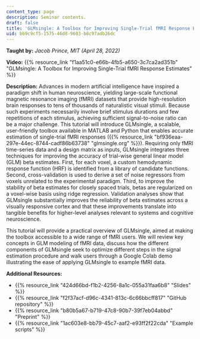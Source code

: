 ```yaml
---
content_type: page
description: Seminar contents.
draft: false
title: 'GLMsingle: A Toolbox for Improving Single-Trial fMRI Response Estimates'
uid: bb9c9cf5-1575-46d8-9603-b8c97adb26dc
---
```

**Taught by:** *Jacob Prince, MIT (April 28, 2022)*

**Video:** {{% resource_link "f1aa51c0-e66b-4fb5-a650-3c7ca2ad351b" "GLMsingle: A Toolbox for Improving Single-Trial fMRI Response Estimates" %}}

**Description:** Advances in modern artificial intelligence have inspired a paradigm shift in human neuroscience, yielding large-scale functional magnetic resonance imaging (fMRI) datasets that provide high-resolution brain responses to tens of thousands of naturalistic visual stimuli. Because such experiments necessarily involve brief stimulus durations and few repetitions of each stimulus, achieving sufficient signal-to-noise ratio can be a major challenge. This tutorial will introduce GLMsingle, a scalable, user-friendly toolbox available in MATLAB and Python that enables accurate estimation of single-trial fMRI responses ({{% resource_link "bf936eaa-297e-44ec-8744-cadf86b63738" "glmsingle.org" %}}). Requiring only fMRI time-series data and a design matrix as inputs, GLMsingle integrates three techniques for improving the accuracy of trial-wise general linear model (GLM) beta estimates. First, for each voxel, a custom hemodynamic response function (HRF) is identified from a library of candidate functions. Second, cross-validation is used to derive a set of noise regressors from voxels unrelated to the experimental paradigm. Third, to improve the stability of beta estimates for closely spaced trials, betas are regularized on a voxel-wise basis using ridge regression. Validation analyses show that GLMsingle substantially improves the reliability of beta estimates across a visually responsive cortex and that these improvements translate into tangible benefits for higher-level analyses relevant to systems and cognitive neuroscience. 

This tutorial will provide a practical overview of GLMsingle, aimed at making the toolbox accessible to a wide range of fMRI users. We will review key concepts in GLM modeling of fMRI data, discuss how the different components of GLMsingle seek to optimize different steps in the signal estimation procedure and walk users through a Google Colab demo illustrating the ease of applying GLMsingle to example fMRI data.

**Additional Resources:**

- {{% resource_link "424d66bd-f1b2-4256-8a1c-055a31faa6b8" "Slides" %}}
- {{% resource_link "f2f37acf-d96c-4341-813c-6c66bbcff817" "GitHub repository" %}}
- {{% resource_link "b80b5a67-b719-47c8-90b7-39f7eb04abbd" "Preprint" %}}
- {{% resource_link "1ac603e8-bb79-45c7-aaf2-e93ff2f22cda" "Example scripts" %}}